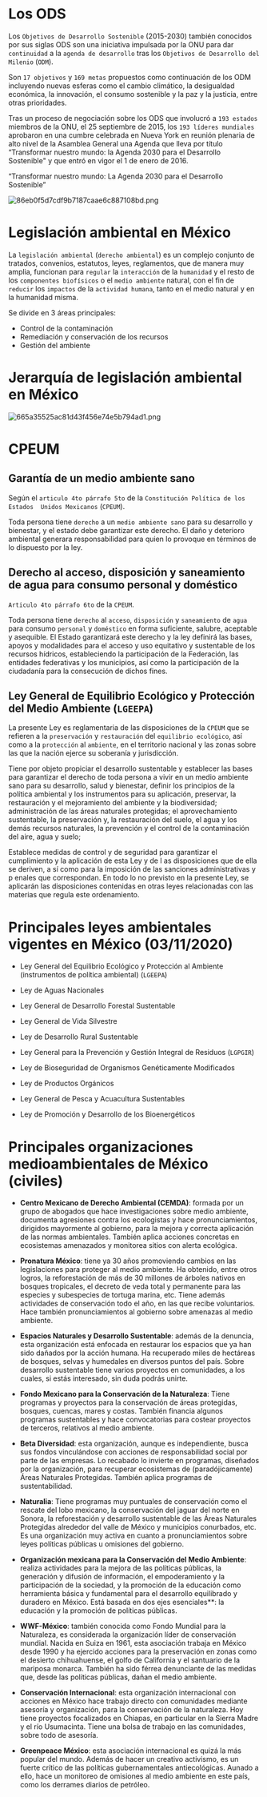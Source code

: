 # Los ODS
Los `Objetivos de Desarrollo Sostenible` (2015-2030) también conocidos por sus siglas ODS son una iniciativa  impulsada por la ONU para dar `continuidad` a la `agenda de desarrollo` tras los `Objetivos de Desarrollo del  Milenio` (`ODM`).

Son `17 objetivos` y `169 metas` propuestos como continuación de los ODM incluyendo nuevas esferas como  el cambio climático, la desigualdad económica, la innovación, el consumo sostenible y la paz y la justicia,  entre otras prioridades.

Tras un proceso de negociación sobre los ODS que involucró a `193 estados` miembros de la ONU, el 25  septiembre de 2015, los `193 líderes mundiales` aprobaron en una cumbre celebrada en Nueva York en  reunión plenaria de alto nivel de la Asamblea General una Agenda que lleva por título “Transformar nuestro  mundo: la Agenda 2030 para el Desarrollo Sostenible" y que entró en vigor el 1 de enero de 2016.

“Transformar nuestro mundo: La Agenda 2030 para el Desarrollo Sostenible”

![86eb0f5d7cdf9b7187caae6c887108bd.png](../../../img/d68680c09be84fddae8f0e2e94aebbb9.png)

# Legislación ambiental en México
La `legislación ambiental` (`derecho ambiental`) es un complejo conjunto  de tratados, convenios, estatutos, leyes, reglamentos, que de manera  muy amplia, funcionan para `regular` la `interacción` de la `humanidad` y  el resto de los `componentes biofísicos` o el `medio ambiente` natural,  con el fin de `reducir` los `impactos` de la `actividad humana`, tanto en el  medio natural y en la humanidad misma.

Se divide en 3 áreas principales:
* Control de la contaminación
* Remediación y conservación de los recursos
* Gestión del ambiente

# Jerarquía de legislación ambiental en México
![665a35525ac81d43f456e74e5b794ad1.png](../../../img/1ba74d053ab2480f9f4b10eb7744534a.png)

# CPEUM
## Garantía de un medio ambiente sano
Según el `articulo 4to párrafo 5to` de la `Constitución Política de los Estados  Unidos Mexicanos` (`CPEUM`).

Toda persona tiene `derecho` a un `medio ambiente sano` para su desarrollo  y	bienestar, y el estado debe garantizar este derecho. El daño y deterioro  ambiental generara responsabilidad para quien lo provoque en términos  de lo dispuesto por la ley.
## Derecho al acceso, disposición y saneamiento de agua para consumo personal y doméstico
`Articulo 4to párrafo 6to` de la `CPEUM`.

Toda persona tiene `derecho` al `acceso`, `disposición` y `saneamiento` de  `agua` para consumo `personal` y `doméstico` en forma suficiente,  salubre, aceptable y asequible. El Estado garantizará este derecho y la  ley definirá las bases, apoyos y modalidades para el acceso y uso  equitativo y sustentable de los recursos hídricos, estableciendo la  participación de la Federación, las entidades federativas y los  municipios, así como la participación de la ciudadanía para la  consecución de dichos fines.

## Ley General de Equilibrio Ecológico y Protección del Medio Ambiente (`LGEEPA`)
La presente Ley es reglamentaria de las disposiciones de la `CPEUM` que se refieren a la `preservación` y `restauración` del `equilibrio ecológico`, así como a la `protección`  al `ambiente`, en el territorio nacional y las zonas sobre las que la nación ejerce su soberanía y jurisdicción.

Tiene por objeto propiciar el desarrollo sustentable y establecer las bases para garantizar el derecho de toda  persona a vivir en un medio ambiente sano para su desarrollo, salud y bienestar, definir los principios de la  política ambiental y los instrumentos para su aplicación, preservar, la restauración y el mejoramiento del  ambiente y la biodiversidad; administración de las áreas naturales  protegidas; el aprovechamiento  sustentable, la preservación y, la restauración del suelo, el agua y los demás recursos naturales, la  prevención y el control de la contaminación del aire, agua y suelo;

Establece medidas de control y de seguridad para garantizar el cumplimiento y la aplicación de esta Ley y de   l as disposiciones que de ella se deriven, a sí como para la imposición de las sanciones administrativas y   p enales que correspondan. En todo lo no previsto en la presente Ley, se aplicarán las disposiciones  contenidas en otras leyes relacionadas con las materias que regula este ordenamiento.

# Principales leyes ambientales vigentes en México (03/11/2020)
* Ley General del Equilibrio Ecológico y Protección al Ambiente (instrumentos de política ambiental) (`LGEEPA`)

* Ley de Aguas Nacionales

* Ley General de Desarrollo Forestal Sustentable

* Ley General de Vida Silvestre

* Ley de Desarrollo Rural Sustentable

* Ley General para la Prevención y Gestión Integral de Residuos (`LGPGIR`)

* Ley de Bioseguridad de Organismos Genéticamente Modificados

* Ley de Productos Orgánicos

* Ley General de Pesca y Acuacultura Sustentables

* Ley de Promoción y Desarrollo de los Bioenergéticos

# Principales organizaciones medioambientales de México (civiles)
* **Centro Mexicano de Derecho Ambiental (CEMDA)**: formada por un grupo de abogados que hace investigaciones sobre medio ambiente, documenta agresiones contra los ecologistas  y hace pronunciamientos, dirigidos mayormente al gobierno, para la mejora y correcta aplicación de las normas ambientales. También aplica acciones concretas en ecosistemas  amenazados y monitorea sitios con alerta ecológica.

* **Pronatura México**: tiene ya 30 años promoviendo cambios en las legislaciones para proteger al medio ambiente. Ha obtenido, entre otros logros, la reforestación de más de 30 millones de árboles nativos en bosques tropicales, el decreto de veda total y permanente para las especies y subespecies de tortuga marina, etc. Tiene además actividades de  conservación todo el año, en las que recibe voluntarios. Hace también pronunciamientos al gobierno sobre amenazas al medio ambiente.

* **Espacios Naturales y Desarrollo Sustentable**: además de la denuncia, esta organización está enfocada en restaurar los espacios que ya han sido dañados por la acción humana. Ha recuperado miles de hectáreas de bosques, selvas y humedales en diversos puntos del país. Sobre desarrollo sustentable tiene varios proyectos en comunidades, a los cuales, si estás  interesado, sin duda podrás unirte.

* **Fondo Mexicano para la Conservación de la Naturaleza**: Tiene programas y proyectos para la conservación de áreas protegidas, bosques, cuencas, mares y costas. También financia algunos programas sustentables y hace convocatorias para costear proyectos de terceros, relativos al medio ambiente.

* **Beta Diversidad**: esta organización, aunque es independiente, busca sus fondos vinculándose con acciones de responsabilidad social por parte de las empresas. Lo recabado lo invierte  en programas, diseñados por la organización, para recuperar ecosistemas de (paradójicamente) Áreas Naturales Protegidas. También aplica programas de sustentabilidad.

* **Naturalia**: Tiene programas muy puntuales de conservación como el rescate del lobo mexicano, la conservación del jaguar del norte en Sonora, la reforestación y desarrollo sustentable de las Áreas Naturales Protegidas alrededor del valle de México y municipios conurbados, etc. Es una organización muy activa en cuanto a pronunciamientos sobre leyes  políticas públicas u omisiones del gobierno.

* **Organización mexicana para la Conservación del Medio Ambiente**: realiza actividades para la mejora de las políticas públicas, la generación y difusión de información, el empoderamiento y la participación de la sociedad, y la promoción de la educación como herramienta básica y fundamental para el desarrollo equilibrado y duradero en México. Está  basada en dos ejes esenciales**: la educación y la promoción de políticas públicas.

* **WWF-México**: también conocida como Fondo Mundial para la Naturaleza, es considerada la organización líder de conservación mundial. Nacida en Suiza en 1961, esta asociación trabaja en México desde 1990 y ha ejercido acciones para la preservación en zonas como el desierto chihuahuense, el golfo de California y el santuario de la mariposa monarca.  También ha sido férrea denunciante de las medidas que, desde las políticas públicas, dañan el medio ambiente.

* **Conservación Internacional**: esta organización internacional con acciones en México hace trabajo directo con comunidades mediante asesoría y organización, para la conservación de la naturaleza. Hoy tiene proyectos focalizados en Chiapas, en particular en la Sierra Madre y el río Usumacinta. Tiene una bolsa de trabajo en las comunidades, sobre todo de asesoría.

* **Greenpeace México**: esta asociación internacional es quizá la más popular del mundo. Además de hacer un creativo activismo, es un fuerte crítico de las políticas  gubernamentales antiecológicas. Aunado a ello, hace un monitoreo de omisiones al medio ambiente en este país, como los derrames diarios de petróleo.